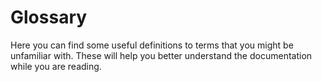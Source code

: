 # Glossary

Here you can find some useful definitions to terms that you might be unfamiliar with. These will help you better understand the documentation while you are reading.

 

